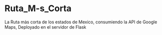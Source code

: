 # Ruta_M-s_Corta
La Ruta  màs corta de los estados de Mexico, consumiendo la API de Google Maps, Deployado en el servidor de Flask
